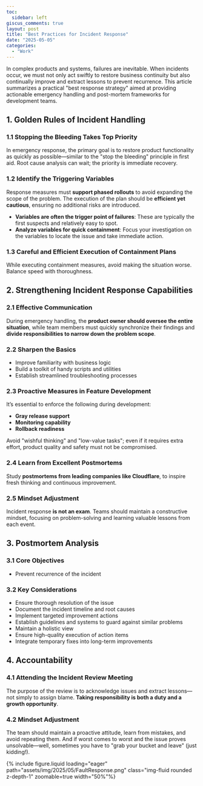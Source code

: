 ```yaml
---
toc:
  sidebar: left
giscus_comments: true
layout: post
title: "Best Practices for Incident Response"
date: "2025-05-05"
categories: 
  - "Work"
---
```



In complex products and systems, failures are inevitable. When incidents occur, we must not only act swiftly to restore business continuity but also continually improve and extract lessons to prevent recurrence. This article summarizes a practical "best response strategy" aimed at providing actionable emergency handling and post-mortem frameworks for development teams.



## 1. Golden Rules of Incident Handling

### 1.1 Stopping the Bleeding Takes Top Priority

In emergency response, the primary goal is to restore product functionality as quickly as possible—similar to the "stop the bleeding" principle in first aid. Root cause analysis can wait; the priority is immediate recovery.

### 1.2 Identify the Triggering Variables

Response measures must **support phased rollouts** to avoid expanding the scope of the problem. The execution of the plan should be **efficient yet cautious**, ensuring no additional risks are introduced.

- **Variables are often the trigger point of failures**: These are typically the first suspects and relatively easy to spot.
- **Analyze variables for quick containment**: Focus your investigation on the variables to locate the issue and take immediate action.

### 1.3 Careful and Efficient Execution of Containment Plans

While executing containment measures, avoid making the situation worse. Balance speed with thoroughness.

## 2. Strengthening Incident Response Capabilities

### 2.1 Effective Communication

During emergency handling, the **product owner should oversee the entire situation**, while team members must quickly synchronize their findings and **divide responsibilities to narrow down the problem scope**.

### 2.2 Sharpen the Basics

- Improve familiarity with business logic
- Build a toolkit of handy scripts and utilities
- Establish streamlined troubleshooting processes

### 2.3 Proactive Measures in Feature Development

It’s essential to enforce the following during development:

- **Gray release support**
- **Monitoring capability**
- **Rollback readiness**

Avoid "wishful thinking" and "low-value tasks"; even if it requires extra effort, product quality and safety must not be compromised.

### 2.4 Learn from Excellent Postmortems

Study **postmortems from leading companies like Cloudflare**, to inspire fresh thinking and continuous improvement.

### 2.5 Mindset Adjustment

Incident response **is not an exam**. Teams should maintain a constructive mindset, focusing on problem-solving and learning valuable lessons from each event.

## 3. Postmortem Analysis

### 3.1 Core Objectives

- Prevent recurrence of the incident

### 3.2 Key Considerations

- Ensure thorough resolution of the issue
- Document the incident timeline and root causes
- Implement targeted improvement actions
- Establish guidelines and systems to guard against similar problems
- Maintain a holistic view
- Ensure high-quality execution of action items
- Integrate temporary fixes into long-term improvements

## 4. Accountability

### 4.1 Attending the Incident Review Meeting

The purpose of the review is to acknowledge issues and extract lessons—not simply to assign blame. **Taking responsibility is both a duty and a growth opportunity**.

### 4.2 Mindset Adjustment

The team should maintain a proactive attitude, learn from mistakes, and avoid repeating them. And if worst comes to worst and the issue proves unsolvable—well, sometimes you have to "grab your bucket and leave" (just kidding!).



{% include figure.liquid loading="eager" path="assets/img/2025/05/FaultResponse.png" class="img-fluid rounded z-depth-1" zoomable=true width="50%"%}